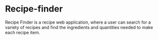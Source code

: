 # Recipe-finder
Recipe Finder is a recipe web application, where a user can search for a variety of recipes and find the ingredients and quantities needed to make each recipe item.
